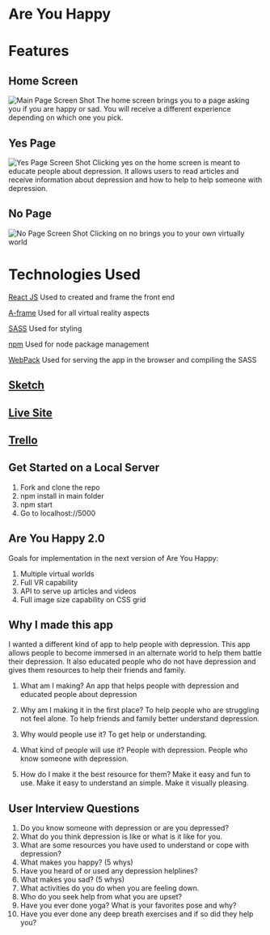 # Are You Happy

# Features

## Home Screen
![Main Page Screen Shot](./mainPage)
The home screen brings you to a page asking you if you are happy or sad. You will receive a different experience depending on which one you pick.

## Yes Page 
![Yes Page Screen Shot](./yesPage)
Clicking yes on the home screen is meant to educate people about depression. It allows users to read articles and receive information about depression and how to help to help someone with depression.

## No Page 
![No Page Screen Shot](./noPage)
Clicking on no brings you to your own virtually world

# Technologies Used

[React JS](https://reactjs.org/)
Used to created and frame the front end

[A-frame](https://aframe.io/)
Used for all virtual reality aspects

[SASS](http://sass-lang.com/)
Used for styling

[npm](https://www.npmjs.com/)
Used for node package management

[WebPack](https://webpack.js.org/)
Used for serving the app in the browser and compiling the SASS

## [Sketch](./areYouHappy.pdf)

## [Live Site](https://cryptic-citadel-91160.herokuapp.com/)

## [Trello](https://trello.com/b/vrlgEtbm/are-you-happy)

## Get Started on a Local Server

1. Fork and clone the repo
2. npm install in main folder
3. npm start
4. Go to localhost://5000

## Are You Happy 2.0
Goals for implementation in the next version of Are You Happy:
1. Multiple virtual worlds
2. Full VR capability 
3. API to serve up articles and videos
4. Full image size capability on CSS grid

## Why I made this app

I wanted a different kind of app to help people with depression. This app allows people to become immersed in an alternate world to help them battle their depression. It also educated people who do not have depression and gives them resources to help their friends and family.

1. What am I making? An app that helps people with depression and educated people about depression

2. Why am I making it in the first place? To help people who are struggling not feel alone. To help friends and family better understand depression.

3. Why would people use it? To get help or understanding.

4. What kind of people will use it? People with depression. People who know someone with depression.

5. How do I make it the best resource for them? Make it easy and fun to use. Make it easy to understand an simple. Make it visually pleasing.


## User Interview Questions

1. Do you know someone with depression or are you depressed?
2. What do you think depression is like or what is it like for you.
3. What are some resources you have used to understand or cope with depression?
4. What makes you happy? (5 whys)
5. Have you heard of or used any depression helplines?
6. What makes you sad? (5 whys)
7. What activities do you do when you are feeling down.
8. Who do you seek help from what you are upset?
9. Have you ever done yoga? What is your favorites pose and why?
10. Have you ever done any deep breath exercises and if so did they help you?
